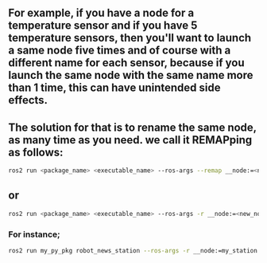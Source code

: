 ## For example, if you have a node for a temperature sensor and if you have 5 temperature sensors, then you'll want to launch a same node five times and of course with a different name for each sensor, because if you launch the same node with the same name more than 1 time, this can have unintended side effects. 
## The solution for that is to rename the same node, as many time as you need. we call it REMAPping as follows:
```bash
ros2 run <package_name> <executable_name> --ros-args --remap __node:=<new_node_name>
```
## or
```bash
ros2 run <package_name> <executable_name> --ros-args -r __node:=<new_node_name>
```
### For instance;
```bash
ros2 run my_py_pkg robot_news_station --ros-args -r __node:=my_station
